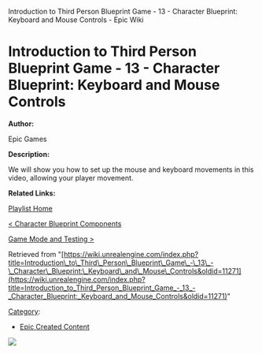 Introduction to Third Person Blueprint Game - 13 - Character Blueprint: Keyboard and Mouse Controls - Epic Wiki                    

Introduction to Third Person Blueprint Game - 13 - Character Blueprint: Keyboard and Mouse Controls
===================================================================================================

  

**Author:**

Epic Games

**Description:**

We will show you how to set up the mouse and keyboard movements in this video, allowing your player movement.

**Related Links:**

[Playlist Home](/Category:Epic_Video_Playlists "Category:Epic Video Playlists")

[< Character Blueprint Components](/Introduction_to_Third_Person_Blueprint_Game_-_12_-_Character_Blueprint_Components "Introduction to Third Person Blueprint Game - 12 - Character Blueprint Components")

[Game Mode and Testing >](/Introduction_to_Third_Person_Blueprint_Game_-_14_-_Game_Mode_and_Testing "Introduction to Third Person Blueprint Game - 14 - Game Mode and Testing")

Retrieved from "[https://wiki.unrealengine.com/index.php?title=Introduction\_to\_Third\_Person\_Blueprint\_Game\_-\_13\_-\_Character\_Blueprint:\_Keyboard\_and\_Mouse\_Controls&oldid=11271](https://wiki.unrealengine.com/index.php?title=Introduction_to_Third_Person_Blueprint_Game_-_13_-_Character_Blueprint:_Keyboard_and_Mouse_Controls&oldid=11271)"

[Category](/Special:Categories "Special:Categories"):

*   [Epic Created Content](/Category:Epic_Created_Content "Category:Epic Created Content")

  ![](https://tracking.unrealengine.com/track.png)
